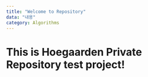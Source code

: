```yaml
---
title: "Welcome to Repository"
data: "내용"
category: Algorithms
---
```


This is Hoegaarden Private Repository test project!
==========
